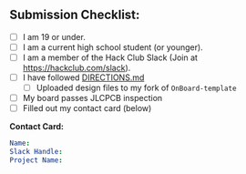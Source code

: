 ## Submission Checklist:

- [ ] I am 19 or under.
- [ ] I am a current high school student (or younger).
- [ ] I am a member of the Hack Club Slack (Join at <https://hackclub.com/slack>).
- [ ] I have followed [DIRECTIONS.md](https://github.com/hackclub/OnBoard/directions.md)
  - [ ] Uploaded design files to my fork of `OnBoard-template`
- [ ] My board passes JLCPCB inspection
- [ ] Filled out my contact card (below)

**Contact Card:**
```yml
Name: 
Slack Handle: 
Project Name: 
```